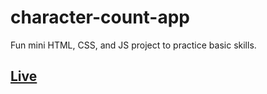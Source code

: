 # character-count-app
Fun mini HTML, CSS, and JS project to practice basic skills.

## [Live](https://do-jonathan4.github.io/character-count-app/)
